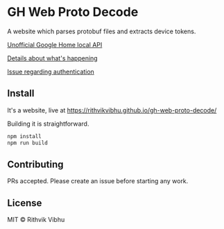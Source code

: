 # GH Web Proto Decode


A website which parses protobuf files and extracts device tokens.


[Unofficial Google Home local API](https://rithvikvibhu.github.io/GHLocalApi/)

[Details about what's happening](https://gist.github.com/rithvikvibhu/1a0f4937af957ef6a78453e3be482c1f)

[Issue regarding authentication](https://github.com/rithvikvibhu/GHLocalApi/issues/39)

## Install

It's a website, live at https://rithvikvibhu.github.io/gh-web-proto-decode/

Building it is straightforward.

```bash
npm install
npm run build
```


## Contributing

PRs accepted. Please create an issue before starting any work.


## License

MIT © Rithvik Vibhu
